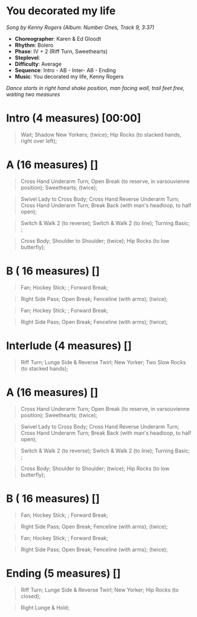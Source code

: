 # You decorated my life
*Song by Kenny Rogers (Album: Number Ones, Track 9, 3:37)*

* **Choreographer**: Karen & Ed Gloodt
* **Rhythm**: Bolero
* **Phase**: IV + 2 (Riff Turn, Sweethearts)
* **Steplevel**:
* **Difficulty**: Average
* **Sequence**: Intro - AB - Inter- AB - Ending
* **Music**: You decorated my life, Kenny Rogers

*Dance starts in right hand shake position, man facing wall, trail feet free, waiting two measures*

# Intro (4 measures) [00:00]

> Wait; Shadow New Yorkers; (twice); Hip Rocks (to stacked hands, right over left);

# A (16 measures) []

> Cross Hand Underarm Turn; Open Break (to reserve, in varsouvienne position); Sweethearts; (twice);

> Swivel Lady to Cross Body; Cross Hand Reverse Underarm Turn; Cross Hand Underarm Turn; Break Back (with man's headloop, to half open);

> Switch & Walk 2 (to reverse); Switch & Walk 2 (to line); Turning Basic; ;

> Cross Body; Shoulder to Shoulder; (twice); Hip Rocks (to low butterfly);

# B ( 16 measures) []

> Fan; Hockey Stick; ; Forward Break;

> Right Side Pass; Open Break; Fenceline (with arms); (twice);

> Fan; Hockey Stick; ; Forward Break;

> Right Side Pass; Open Break; Fenceline (with arms); (twice);

# Interlude (4 measures) []

> Riff Turn; Lunge Side & Reverse Twirl; New Yorker; Two Slow Rocks (to stacked hands);

# A (16 measures) []

> Cross Hand Underarm Turn; Open Break (to reserve, in varsouvienne position); Sweethearts; (twice);

> Swivel Lady to Cross Body; Cross Hand Reverse Underarm Turn; Cross Hand Underarm Turn; Break Back (with man's headloop, to half open);

> Switch & Walk 2 (to reverse); Switch & Walk 2 (to line); Turning Basic; ;

> Cross Body; Shoulder to Shoulder; (twice); Hip Rocks (to low butterfly);

# B ( 16 measures) []

> Fan; Hockey Stick; ; Forward Break;

> Right Side Pass; Open Break; Fenceline (with arms); (twice);

> Fan; Hockey Stick; ; Forward Break;

> Right Side Pass; Open Break; Fenceline (with arms); (twice);

# Ending (5 measures) []

> Riff Turn; Lunge Side & Reverse Twirl; New Yorker; Hip Rocks (to closed);

> Right Lunge & Hold;